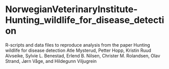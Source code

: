 # NorwegianVeterinaryInstitute-Hunting_wildlife_for_disease_detection
R-scripts and data files to reproduce analysis from the paper Hunting wildlife for disease detection  Atle Mysterud, Petter Hopp, Kristin Ruud Alvseike, Sylvie L. Benestad, Erlend B. Nilsen, Christer M. Rolandsen, Olav Strand, Jørn Våge, and Hildegunn Viljugrein
